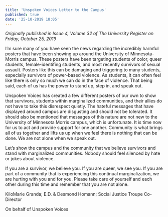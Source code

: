 ```yaml
---
title: 'Unspoken Voices Letter to the Campus'
published: true
date: '25-10-2019 18:05'
---
```


_Originally published in Issue 4, Volume 32 of The University Register on Friday, October 25, 2019_

I’m sure many of you have seen the news regarding the incredibly harmful posters that have been showing up around the University of Minnesota-Morris campus. These posters have been targeting students of color, queer students, female-identifing students, and most recently survivors of sexual assault. Posters like this can be damaging and triggering to many students, especially survivors of power-based violence. As students, it can often feel like there is only so much we can do in the face of violence. That being said, each of us has the power to stand up, step in, and speak out.

Unspoken Voices has created a few different posters of our own to show that survivors, students within marginalized communities, and their allies do not have to take this disrespect quietly. The hateful messages that have displayed around campus are disgusting and should not be tolerated. It should also be mentioned that messages of this nature are not new to the University of Minnesota Morris campus, which is unfortunate. It is time now for us to act and provide support for one another. Community is what brings all of us together and lifts us up when we feel there is nothing that can be done. We are not alone when we speak out.

Let’s show the campus and the community that we believe survivors and stand with marginalized communities. Nobody should feel silenced by hate or jokes about violence.

If you are a survivor, we believe you. If you are queer, we see you. If you are part of a community that is experiencing this continual marginalization, we are hurting with you and for you. Please take care of yourself and each other during this time and remember that you are not alone.

KiloMarie Granda; E.D. & Desmond Homann; Social Justice Troupe Co-Director

On behalf of Unspoken Voices